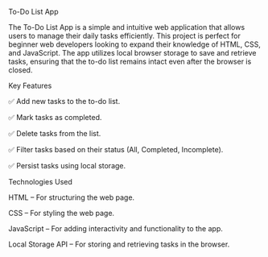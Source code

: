 To-Do List App

The To-Do List App is a simple and intuitive web application that allows users to manage their daily tasks efficiently. This project is perfect for beginner web developers looking to expand their knowledge of HTML, CSS, and JavaScript. The app utilizes local browser storage to save and retrieve tasks, ensuring that the to-do list remains intact even after the browser is closed.

Key Features

✅ Add new tasks to the to-do list.

✅ Mark tasks as completed.

✅ Delete tasks from the list.

✅ Filter tasks based on their status (All, Completed, Incomplete).

✅ Persist tasks using local storage.

Technologies Used

HTML – For structuring the web page.

CSS – For styling the web page.

JavaScript – For adding interactivity and functionality to the app.

Local Storage API – For storing and retrieving tasks in the browser.
